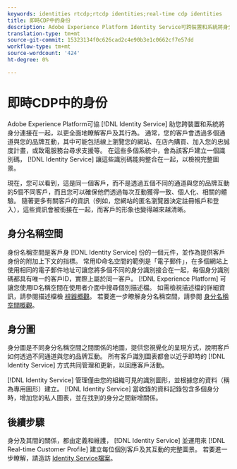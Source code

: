 ```yaml
---
keywords: identities rtcdp;rtcdp identities;real-time cdp identities
title: 即時CDP中的身份
description: Adobe Experience Platform Identity Service可跨裝置和系統將身分連結在一起，協助您更全面地瞭解客戶及其行為。
translation-type: tm+mt
source-git-commit: 15323134f0c626cad2c4e90b3e1c0662cf7e57dd
workflow-type: tm+mt
source-wordcount: '424'
ht-degree: 0%

---
```



# 即時CDP中的身份

Adobe Experience Platform可協 [!DNL Identity Service] 助您跨裝置和系統將身分連接在一起，以更全面地瞭解客戶及其行為。 通常，您的客戶會透過多個通道與您的品牌互動，其中可能包括線上瀏覽您的網站、在店內購買、加入您的忠誠度計畫，或致電服務台尋求支援等。 在這些多個系統中，會為該客戶建立一個識別碼， [!DNL Identity Service] 讓這些識別碼能夠整合在一起，以檢視完整圖景。

現在，您可以看到，這是同一個客戶，而不是透過五個不同的通道與您的品牌互動的5個不同客戶，而且您可以確保他們透過每次互動獲得一致、個人化、相關的體驗。 隨著更多有關客戶的資訊（例如，您網站的匿名瀏覽器決定註冊帳戶和登入），這些資訊會被銜接在一起，而客戶的形象也變得越來越清晰。

## 身分名稱空間

身份名稱空間是客戶身 [!DNL Identity Service] 份的一個元件，並作為提供客戶身份的附加上下文的指標。 常用ID命名空間的範例是「電子郵件」，在多個網站上使用相同的電子郵件地址可讓您將多個不同的身分識別接合在一起，每個身分識別碼都具有唯一的客戶ID，實際上屬於同一客戶。 [!DNL Experience Platform] 可讓您使用ID名稱空間在使用者介面中搜尋個別描述檔。 如需檢視描述檔的詳細資訊，請參閱描述檔檢 [視器概觀](/help/rtcdp/profile/profile-viewer.md)。 若要進一步瞭解身分名稱空間，請參閱 [身分名稱空間概觀](../../identity-service/namespaces.md)。

## 身分圖

身分圖是不同身分名稱空間之間關係的地圖，提供您視覺化的呈現方式，說明客戶如何透過不同通道與您的品牌互動。 所有客戶識別圖表都會以近乎即時的 [!DNL Identity Service] 方式共同管理和更新，以回應客戶活動。

[!DNL Identity Service] 管理僅由您的組織可見的識別圖形，並根據您的資料（稱為專用圖形）建立。 [!DNL Identity Service] 當收錄的資料記錄包含多個身分時，增加您的私人圖表，並在找到的身分之間新增關係。

## 後續步驟

身分及其間的關係，都由定義和維護， [!DNL Identity Service] 並運用來 [!DNL Real-time Customer Profile] 建立每位個別客戶及其互動的完整圖景。 若要進一步瞭解，請造訪 [Identity Service檔案](../../identity-service/home.md)。